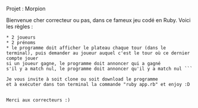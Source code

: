 Projet : Morpion

Bienvenue cher correcteur ou pas, dans ce fameux jeu codé en Ruby. Voici les règles : 
```
* 2 joueurs
* 2 prénoms
* le programme doit afficher le plateau chaque tour (dans le terminal), puis demander au joueur auquel c'est le tour où ce dernier compte jouer
si un joueur gagne, le programme doit annoncer qui a gagné
s'il y a match nul, le programme doit annoncer qu'il y a match nul ```

Je vous invite à soit clone ou soit download le programme 
et à exécuter dans ton terminal la commande "ruby app.rb" et enjoy :D


Merci aux correcteurs :)


